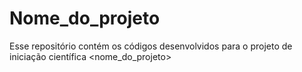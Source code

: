 # Nome_do_projeto
Esse repositório contém os códigos desenvolvidos para o projeto de iniciação científica &lt;nome_do_projeto> 

